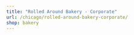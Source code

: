 ```yaml
---
title: "Rolled Around Bakery - Corporate"
url: /chicago/rolled-around-bakery-corporate/
shop: bakery
---
```


